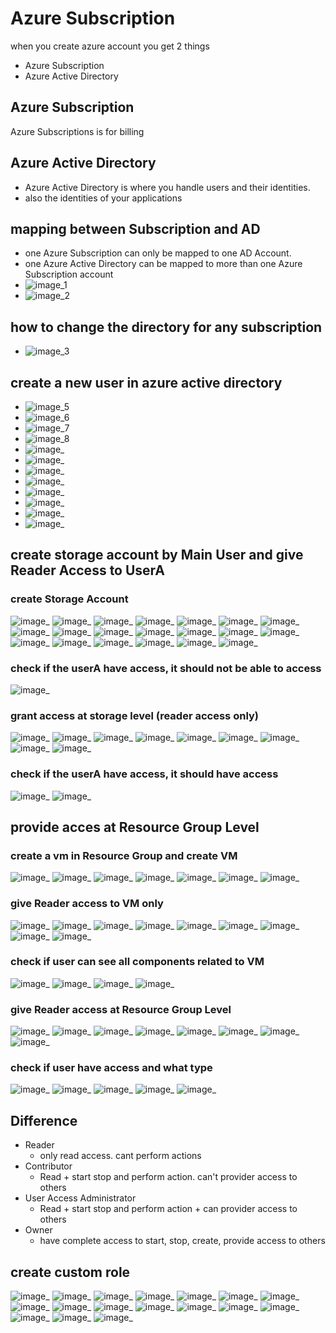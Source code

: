 # Azure Subscription
when you create azure account you get 2 things
* Azure Subscription 
* Azure Active Directory

## Azure Subscription 
Azure Subscriptions is for billing 
    

## Azure Active Directory
* Azure Active Directory is where you handle users and their identities. 
* also the identities of your applications

## mapping between Subscription and AD 
* one Azure Subscription can only be mapped to one AD Account.
* one Azure Active Directory can be mapped to more than one Azure Subscription account
* ![image_1](images/azure_subscriptions/1.png)
* ![image_2](images/azure_subscriptions/2.png)

## how to change the directory for any subscription
* ![image_3](images/azure_subscriptions/3.png)

## create a  new user in azure active directory
* ![image_5](images/azure_subscriptions/5.png)
* ![image_6](images/azure_subscriptions/6.png)
* ![image_7](images/azure_subscriptions/7.png)
* ![image_8](images/azure_subscriptions/8.png)
* ![image_](images/azure_subscriptions/9.png)
* ![image_](images/azure_subscriptions/10.png)
* ![image_](images/azure_subscriptions/11.png)
* ![image_](images/azure_subscriptions/12.png)
* ![image_](images/azure_subscriptions/13.png)
* ![image_](images/azure_subscriptions/14.png)
* ![image_](images/azure_subscriptions/15.png)
* ![image_](images/azure_subscriptions/16.png)

## create storage account by Main User <ashish> and give Reader Access to UserA

### create Storage Account
![image_](images/azure_subscriptions/17.png)
![image_](images/azure_subscriptions/18.png)
![image_](images/azure_subscriptions/19.png)
![image_](images/azure_subscriptions/20.png)
![image_](images/azure_subscriptions/21.png)
![image_](images/azure_subscriptions/22.png)
![image_](images/azure_subscriptions/23.png)
![image_](images/azure_subscriptions/24.png)
![image_](images/azure_subscriptions/25.png)
![image_](images/azure_subscriptions/26.png)
![image_](images/azure_subscriptions/27.png)
![image_](images/azure_subscriptions/28.png)
![image_](images/azure_subscriptions/29.png)
![image_](images/azure_subscriptions/30.png)
![image_](images/azure_subscriptions/31.png)
![image_](images/azure_subscriptions/32.png)
![image_](images/azure_subscriptions/33.png)
![image_](images/azure_subscriptions/34.png)
![image_](images/azure_subscriptions/35.png)
![image_](images/azure_subscriptions/36.png)

### check if the userA have access, it should not be able to access
![image_](images/azure_subscriptions/37.png)

### grant access at storage level (reader access only)
![image_](images/azure_subscriptions/38.png)
![image_](images/azure_subscriptions/39.png)
![image_](images/azure_subscriptions/40.png)
![image_](images/azure_subscriptions/41.png)
![image_](images/azure_subscriptions/42.png)
![image_](images/azure_subscriptions/43.png)
![image_](images/azure_subscriptions/44.png)
![image_](images/azure_subscriptions/45.png)
![image_](images/azure_subscriptions/46.png)

### check if the userA have access, it should have access
![image_](images/azure_subscriptions/47.png)
![image_](images/azure_subscriptions/48.png)

## provide acces at Resource Group Level

### create a vm in Resource Group and create VM
![image_](images/azure_subscriptions/49.png)
![image_](images/azure_subscriptions/50.png)
![image_](images/azure_subscriptions/51.png)
![image_](images/azure_subscriptions/52.png)
![image_](images/azure_subscriptions/53.png)
![image_](images/azure_subscriptions/54.png)
![image_](images/azure_subscriptions/55.png)

### give Reader access to VM only
![image_](images/azure_subscriptions/57.png)
![image_](images/azure_subscriptions/58.png)
![image_](images/azure_subscriptions/59.png)
![image_](images/azure_subscriptions/60.png)
![image_](images/azure_subscriptions/61.png)
![image_](images/azure_subscriptions/62.png)
![image_](images/azure_subscriptions/63.png)
![image_](images/azure_subscriptions/64.png)
![image_](images/azure_subscriptions/65.png)

### check if user can see all components related to VM
![image_](images/azure_subscriptions/66.png)
![image_](images/azure_subscriptions/67.png)
![image_](images/azure_subscriptions/68.png)
![image_](images/azure_subscriptions/69.png)

### give Reader access at Resource Group Level
![image_](images/azure_subscriptions/70.png)
![image_](images/azure_subscriptions/71.png)
![image_](images/azure_subscriptions/72.png)
![image_](images/azure_subscriptions/73.png)
![image_](images/azure_subscriptions/74.png)
![image_](images/azure_subscriptions/75.png)
![image_](images/azure_subscriptions/76.png)
![image_](images/azure_subscriptions/77.png)

### check if user have access and  what type
![image_](images/azure_subscriptions/78.png)
![image_](images/azure_subscriptions/79.png)
![image_](images/azure_subscriptions/80.png)
![image_](images/azure_subscriptions/81.png)
![image_](images/azure_subscriptions/82.png)


## Difference
* Reader
  * only read access. cant perform actions
* Contributor
  * Read + start stop and perform action. can't provider access to others
* User Access Administrator
  * Read + start stop and perform action + can provider access to others
* Owner
  * have complete access to start, stop, create, provide access to others


## create custom role
![image_](images/azure_subscriptions/83.png)
![image_](images/azure_subscriptions/84.png)
![image_](images/azure_subscriptions/85.png)
![image_](images/azure_subscriptions/86.png)
![image_](images/azure_subscriptions/87.png)
![image_](images/azure_subscriptions/88.png)
![image_](images/azure_subscriptions/89.png)
![image_](images/azure_subscriptions/90.png)
![image_](images/azure_subscriptions/91.png)
![image_](images/azure_subscriptions/92.png)
![image_](images/azure_subscriptions/93.png)
![image_](images/azure_subscriptions/94.png)
![image_](images/azure_subscriptions/95.png)
![image_](images/azure_subscriptions/96.png)
![image_](images/azure_subscriptions/97.png)
![image_](images/azure_subscriptions/98.png)
![image_](images/azure_subscriptions/99.png)